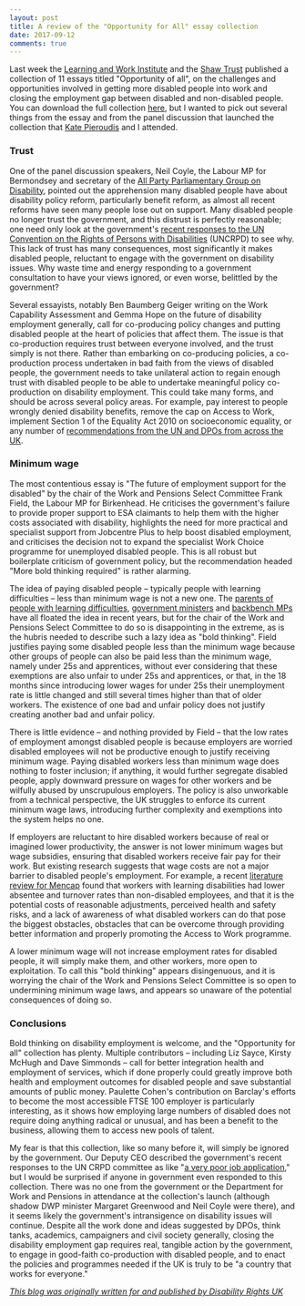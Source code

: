 ```yaml
---
layout: post
title: A review of the "Opportunity for All" essay collection
date: 2017-09-12
comments: true
---
```


Last week the [Learning and Work Institute](https://www.learningandwork.org.uk/) and the [Shaw Trust](https://www.shaw-trust.org.uk/) published a collection of 11 essays titled "Opportunity of all", on the challenges and opportunities involved in getting more disabled people into work and closing the employment gap between disabled and non-disabled people. You can download the full collection [here](http://www.learningandwork.org.uk/opportunity-for-all/), but I wanted to pick out several things from the essay and from the panel discussion that launched the collection that [Kate Pieroudis](https://www.disabilityrightsuk.org/how-we-can-help/special-projects/get-out-get-active) and I attended.

### Trust

One of the panel discussion speakers, Neil Coyle, the Labour MP for Bermondsey and secretary of the [All Party Parliamentary Group on Disability](https://www.disabilityrightsuk.org/policy-campaigns/all-party-parliamentary-disability-group-appdg), pointed out the apprehension many disabled people have about disability policy reform, particularly benefit reform, as almost all recent reforms have seen many people lose out on support. Many disabled people no longer trust the government, and this distrust is perfectly reasonable; one need only look at the government's [recent responses to the UN Convention on the Rights of Persons with Disabilities](https://disabilityrightsuk.blogspot.co.uk/2017/09/a-civilised-society-deserves-better.html) (UNCRPD) to see why. This lack of trust has many consequences, most significantly it makes disabled people, reluctant to engage with the government on disability issues. Why waste time and energy responding to a government consultation to have your views ignored, or even worse, belittled by the government?

Several essayists, notably Ben Baumberg Geiger writing on the Work Capability Assessment and Gemma Hope on the future of disability employment generally, call for co-producing policy changes and putting disabled people at the heart of policies that affect them. The issue is that co-production requires trust between everyone involved, and the trust simply is not there. Rather than embarking on co-producing policies, a co-production process undertaken in bad faith from the views of disabled people, the government needs to take unilateral action to regain enough trust with disabled people to be able to undertake meaningful policy co-production on disability employment. This could take many forms, and should be across several policy areas. For example, pay interest to people wrongly denied disability benefits, remove the cap on Access to Work, implement Section 1 of the Equality Act 2010 on socioeconomic equality, or any number of [recommendations from the UN and DPOs from across the UK](https://www.disabilityrightsuk.org/news/2017/january/disabled-people-tell-un-committee-uk-failing-international-rights-convention).

### Minimum wage

The most contentious essay is "The future of employment support for the disabled" by the chair of the Work and Pensions Select Committee Frank Field, the Labour MP for Birkenhead. He criticises the government's failure to provide proper support to ESA claimants to help them with the higher costs associated with disability, highlights the need for more practical and specialist support from Jobcentre Plus to help boost disabled employment, and criticises the decision not to expand the specialist Work Choice programme for unemployed disabled people. This is all robust but boilerplate criticism of government policy, but the recommendation headed "More bold thinking required" is rather alarming.

The idea of paying disabled people – typically people with learning difficulties – less than minimum wage is not a new one. The [parents of people with learning difficulties](https://www.spectator.co.uk/2017/03/the-minimum-wage-denies-my-daughter-the-dignity-of-a-paid-job/), [government ministers](http://www.bbc.co.uk/news/av/uk-politics-29631573/lord-freud-disabled-people-not-worth-full-wage) and [backbench MPs](http://www.telegraph.co.uk/news/uknews/8583005/Philip-Davies-Let-disabled-workers-opt-out-of-the-minimum-wage.html) have all floated the idea in recent years, but for the chair of the Work and Pensions Select Committee to do so is disappointing in the extreme, as is the hubris needed to describe such a lazy idea as "bold thinking". Field justifies paying some disabled people less than the minimum wage because other groups of people can also be paid less than the minimum wage, namely under 25s and apprentices, without ever considering that these exemptions are also unfair to under 25s and apprentices, or that, in the 18 months since introducing lower wages for under 25s their unemployment rate is little changed and still several times higher than that of older workers. The existence of one bad and unfair policy does not justify creating another bad and unfair policy.

There is little evidence – and nothing provided by Field – that the low rates of employment amongst disabled people is because employers are worried disabled employees will not be productive enough to justify receiving minimum wage. Paying disabled workers less than minimum wage does nothing to foster inclusion; if anything, it would further segregate disabled people, apply downward pressure on wages for other workers and be wilfully abused by unscrupulous employers. The policy is also unworkable from a technical perspective, the UK struggles to enforce its current minimum wage laws, introducing further complexity and exemptions into the system helps no one.

If employers are reluctant to hire disabled workers because of real or imagined lower productivity, the answer is not lower minimum wages but wage subsidies, ensuring that disabled workers receive fair pay for their work. But existing research suggests that wage costs are not a major barrier to disabled people's employment. For example, a recent [literature review for Mencap](https://www.mencap.org.uk/sites/default/files/2017-06/2017.061%20Benefits%20of%20employing%20PWLD%255b1%255d%20%281%29.pdf) found that workers with learning disabilities had lower absentee and turnover rates than non-disabled employees, and that it is the potential costs of reasonable adjustments, perceived health and safety risks, and a lack of awareness of what disabled workers can do that pose the biggest obstacles, obstacles that can be overcome through providing better information and properly promoting the Access to Work programme.

A lower minimum wage will not increase employment rates for disabled people, it will simply make them, and other workers, more open to exploitation. To call this "bold thinking" appears disingenuous, and it is worrying the chair of the Work and Pensions Select Committee is so open to undermining minimum wage laws, and appears so unaware of the potential consequences of doing so.

### Conclusions

Bold thinking on disability employment is welcome, and the "Opportunity for all" collection has plenty. Multiple contributors – including Liz Sayce, Kirsty McHugh and Dave Simmonds – call for better integration health and employment of services, which if done properly could greatly improve both health and employment outcomes for disabled people and save substantial amounts of public money. Paulette Cohen's contribution on Barclay's efforts to become the most accessible FTSE 100 employer is particularly interesting, as it shows how employing large numbers of disabled does not require doing anything radical or unusual, and has been a benefit to the business, allowing them to access new pools of talent.

My fear is that this collection, like so many before it, will simply be ignored by the government. Our Deputy CEO described the government's recent responses to the UN CRPD committee as like "[a very poor job application](https://disabilityrightsuk.blogspot.co.uk/2017/09/a-civilised-society-deserves-better.html)," but I would be surprised if anyone in government even responded to this collection. There was no one from the government or the Department for Work and Pensions in attendance at the collection's launch (although shadow DWP minister Margaret Greenwood and Neil Coyle were there), and it seems likely the government's intransigence on disability issues will continue. Despite all the work done and ideas suggested by DPOs, think tanks, academics, campaigners and civil society generally, closing the disability employment gap requires real, tangible action by the government, to engage in good-faith co-production with disabled people, and to enact the policies and programmes needed if the UK is truly to be "a country that works for everyone."

*[This blog was originally written for and published by Disability Rights UK]( https://disabilityrightsuk.blogspot.com/2017/09/a-review-of-opportunity-for-all-essay.html)*
